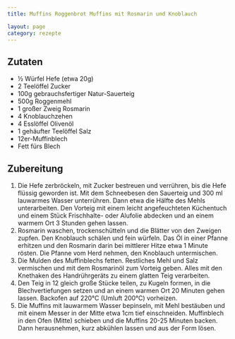 ```yaml
---
title: Muffins Roggenbrot Muffins mit Rosmarin und Knoblauch

layout: page
category: rezepte
---
```


Zutaten
-------
- ½ Würfel Hefe (etwa 20g)
- 2 Teelöffel Zucker
- 100g gebrauchsfertiger Natur-Sauerteig
- 500g Roggenmehl
- 1 großer Zweig Rosmarin
- 4 Knoblauchzehen
- 4 Esslöffel Olivenöl
- 1 gehäufter Teelöffel Salz
- 12er-Muffinblech
- Fett fürs Blech

Zubereitung
-----------
1. Die Hefe zerbröckeln, mit Zucker bestreuen und verrühren, bis die Hefe flüssig geworden ist. Mit dem Schneebesen den Sauerteig und 300 ml lauwarmes Wasser unterrühren. Dann etwa die Hälfte des Mehls unterarbeiten. Den Vorteig mit einem leicht angefeuchteten Küchentuch und einem Stück Frischhalte- oder Alufolie abdecken und an einem warmem Ort 3 Stunden gehen lassen.
2. Rosmarin waschen, trockenschütteln und die Blätter von den Zweigen zupfen. Den Knoblauch schälen und fein würfeln. Das Öl in einer Pfanne erhitzen und den Rosmarin darin bei mittlerer Hitze etwa 1 Minute rösten. Die Pfanne vom Herd nehmen, den Knoblauch untermischen.
3. Die Mulden des Muffinblechs fetten. Restliches Mehl und Salz vermischen und mit dem Rosmarinöl zum Vorteig geben. Alles mit den Knethaken des Handrührgeräts zu einem glatten Teig verarbeiten.
4. Den Teig in 12 gleich große Stücke teilen, zu Kugeln formen, in die Blechvertiefungen setzen und an einem warmen Ort 20 Minuten gehen lassen. Backofen auf 220°C (Umluft 200°C) vorheizen.
5. Die Muffins mit lauwarmem Wasser bepinseln, mit Mehl bestäuben und mit einem Messer in der Mitte etwa 1cm tief einschneiden. Muffinblech in den Ofen (Mitte) schieben und die Muffins 20-25 Minuten backen. Dann herausnehmen, kurz abkühlen lassen und aus der Form lösen.
